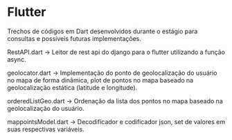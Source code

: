 # Flutter

Trechos de códigos em Dart desenvolvidos durante o estágio para consultas e possíveis futuras implementações.

RestAPI.dart -> Leitor de rest api do django para o flutter utilizando a função async.

geolocator.dart -> Implementação do ponto de geolocalização do usuário no mapa de forma dinâmica, plot de pontos no mapa baseado na geolocalização estática (latitude e longitude).

orderedListGeo.dart -> Ordenação da lista dos pontos no mapa baseado na geolocalização do usuário.

mappointsModel.dart -> Decodificador e codificador json, set de valores em suas respectivas variáveis.
